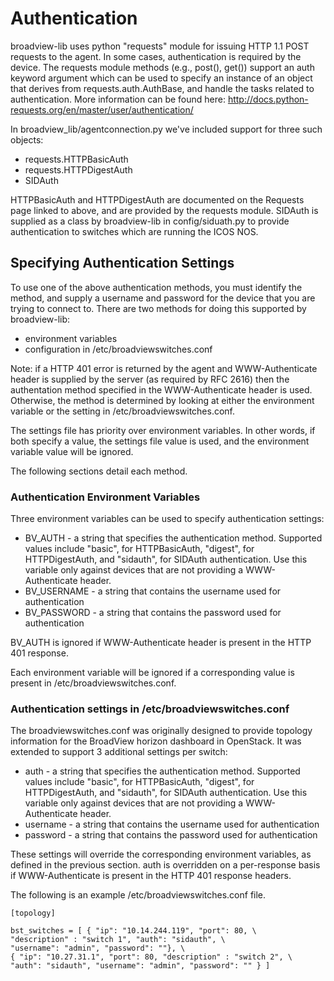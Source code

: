 # Authentication

broadview-lib uses python "requests" module for issuing HTTP 1.1 POST
requests to the agent. In some cases, authentication is required by the
device. The requests module methods (e.g., post(), get()) support an
auth keyword argument which can be used to specify an instance of an
object that derives from requests.auth.AuthBase, and handle the tasks
related to authentication. More information can
be found here: http://docs.python-requests.org/en/master/user/authentication/

In broadview_lib/agentconnection.py we've included support for three such
objects:

* requests.HTTPBasicAuth
* requests.HTTPDigestAuth
* SIDAuth

HTTPBasicAuth and HTTPDigestAuth are documented on the Requests page linked
to above, and are provided by the requests module. SIDAuth is supplied as a 
class by broadview-lib in config/siduath.py to provide authentication to 
switches which are running the ICOS NOS.

## Specifying Authentication Settings

To use one of the above authentication methods, you must identify the 
method, and supply a username and password for the device that you are
trying to connect to. There are two methods for doing this supported by
broadview-lib:

* environment variables
* configuration in /etc/broadviewswitches.conf

Note: if a HTTP 401 error is returned by the agent and WWW-Authenticate header 
is supplied by the server (as required by RFC 2616) then the authentation 
method specified in the WWW-Authenticate header is used. Otherwise, the method 
is determined by looking at either the environment variable or the setting in 
/etc/broadviewswitches.conf. 

The settings file has priority over environment variables. In other words,
if both specify a value, the settings file value is used, and the environment
variable value will be ignored.

The following sections detail each method.

### Authentication Environment Variables

Three environment variables can be used to specify authentication settings:

* BV_AUTH - a string that specifies the authentication method. Supported 
values include "basic", for HTTPBasicAuth, "digest", for HTTPDigestAuth,
and "sidauth", for SIDAuth authentication. Use this variable only against
devices that are not providing a WWW-Authenticate header.
* BV_USERNAME - a string that contains the username used for authentication 
* BV_PASSWORD - a string that contains the password used for authentication 

BV_AUTH is ignored if WWW-Authenticate header is present in the HTTP 401
response.

Each environment variable will be ignored if a corresponding value is present
in /etc/broadviewswitches.conf.

### Authentication settings in /etc/broadviewswitches.conf

The broadviewswitches.conf was originally designed to provide topology 
information for the BroadView horizon dashboard in OpenStack. It was extended
to support 3 additional settings per switch:

* auth - a string that specifies the authentication method. Supported
values include "basic", for HTTPBasicAuth, "digest", for HTTPDigestAuth,
and "sidauth", for SIDAuth authentication. Use this variable only against
devices that are not providing a WWW-Authenticate header.
* username - a string that contains the username used for authentication
* password - a string that contains the password used for authentication

These settings will override the corresponding environment variables, as
defined in the previous section. auth is overridden on a per-response
basis if WWW-Authenticate is present in the HTTP 401 response headers.

The following is an example /etc/broadviewswitches.conf file.

    [topology]

    bst_switches = [ { "ip": "10.14.244.119", "port": 80, \
    "description" : "switch 1", "auth": "sidauth", \
    "username": "admin", "password": ""}, \
    { "ip": "10.27.31.1", "port": 80, "description" : "switch 2", \
    "auth": "sidauth", "username": "admin", "password": "" } ] 

